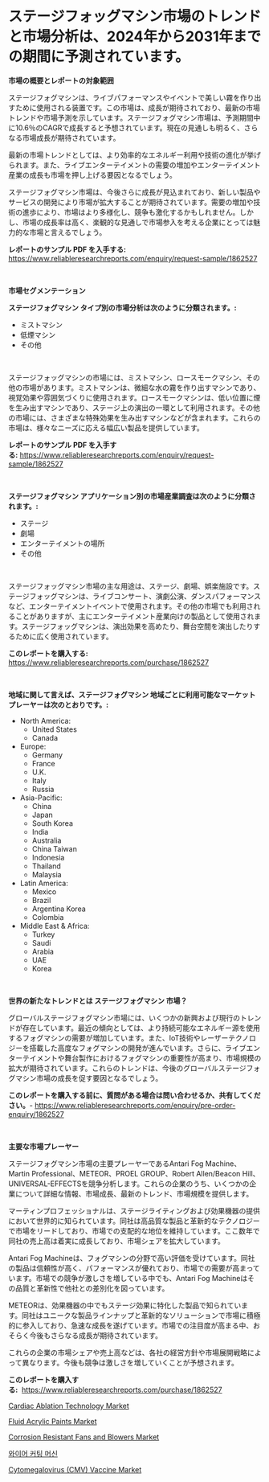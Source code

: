 <p><h1>ステージフォッグマシン市場のトレンドと市場分析は、2024年から2031年までの期間に予測されています。</h1></p><p><strong>市場の概要とレポートの対象範囲</strong></p>
<p><p>ステージフォグマシンは、ライブパフォーマンスやイベントで美しい霧を作り出すために使用される装置です。この市場は、成長が期待されており、最新の市場トレンドや市場予測を示しています。ステージフォグマシン市場は、予測期間中に10.6％のCAGRで成長すると予想されています。現在の見通しも明るく、さらなる市場成長が期待されています。</p><p>最新の市場トレンドとしては、より効率的なエネルギー利用や技術の進化が挙げられます。また、ライブエンターテイメントの需要の増加やエンターテイメント産業の成長も市場を押し上げる要因となるでしょう。</p><p>ステージフォグマシン市場は、今後さらに成長が見込まれており、新しい製品やサービスの開発により市場が拡大することが期待されています。需要の増加や技術の進歩により、市場はより多様化し、競争も激化するかもしれません。しかし、市場の成長率は高く、楽観的な見通しで市場参入を考える企業にとっては魅力的な市場と言えるでしょう。</p></p>
<p><strong>レポートのサンプル PDF を入手する:</strong> <a href="https://www.reliableresearchreports.com/enquiry/request-sample/1862527">https://www.reliableresearchreports.com/enquiry/request-sample/1862527</a></p>
<p>&nbsp;</p>
<p><strong>市場セグメンテーション</strong></p>
<p><strong>ステージフォグマシン タイプ別の市場分析は次のように分類されます。:</strong></p>
<p><ul><li>ミストマシン</li><li>低煙マシン</li><li>その他</li></ul></p>
<p>&nbsp;</p>
<p><p>ステージフォッグマシンの市場には、ミストマシン、ロースモークマシン、その他の市場があります。ミストマシンは、微細な水の霧を作り出すマシンであり、視覚効果や雰囲気づくりに使用されます。ロースモークマシンは、低い位置に煙を生み出すマシンであり、ステージ上の演出の一環として利用されます。その他の市場には、さまざまな特殊効果を生み出すマシンなどが含まれます。これらの市場は、様々なニーズに応える幅広い製品を提供しています。</p></p>
<p><strong>レポートのサンプル PDF を入手する:</strong>&nbsp;<a href="https://www.reliableresearchreports.com/enquiry/request-sample/1862527">https://www.reliableresearchreports.com/enquiry/request-sample/1862527</a></p>
<p>&nbsp;</p>
<p><strong> ステージフォグマシン アプリケーション別の市場産業調査は次のように分類されます。:</strong></p>
<p><ul><li>ステージ</li><li>劇場</li><li>エンターテイメントの場所</li><li>その他</li></ul></p>
<p>&nbsp;</p>
<p><p>ステージフォッグマシン市場の主な用途は、ステージ、劇場、娯楽施設です。ステージフォッグマシンは、ライブコンサート、演劇公演、ダンスパフォーマンスなど、エンターテイメントイベントで使用されます。その他の市場でも利用されることがありますが、主にエンターテイメント産業向けの製品として使用されます。ステージフォッグマシンは、演出効果を高めたり、舞台空間を演出したりするために広く使用されています。</p></p>
<p><strong>このレポートを購入する:</strong>&nbsp; <a href="https://www.reliableresearchreports.com/purchase/1862527">https://www.reliableresearchreports.com/purchase/1862527</a></p>
<p>&nbsp;</p>
<p><strong>地域に関して言えば、ステージフォグマシン 地域ごとに利用可能なマーケットプレーヤーは次のとおりです。:</strong></p>
<p><ul>
    <li>
        North America:
        <ul>
            <li>United States</li>
            <li>Canada</li>
        </ul>
    </li>
    <li>
        Europe:
        <ul>
            <li>Germany</li>
            <li>France</li>
            <li>U.K.</li>
            <li>Italy</li>
            <li>Russia</li>
        </ul>
    </li>
    <li>
        Asia-Pacific:
        <ul>
            <li>China</li>
            <li>Japan</li>
            <li>South Korea</li>
            <li>India</li>
            <li>Australia</li>
            <li>China Taiwan</li>
            <li>Indonesia</li>
            <li>Thailand</li>
            <li>Malaysia</li>
        </ul>
    </li>
    <li>
        Latin America:
        <ul>
            <li>Mexico</li>
            <li>Brazil</li>
            <li>Argentina Korea</li>
            <li>Colombia</li>
        </ul>
    </li>
    <li>
        Middle East & Africa:
        <ul>
            <li>Turkey</li>
            <li>Saudi</li>
            <li>Arabia</li>
            <li>UAE</li>
            <li>Korea</li>
        </ul>
    </li>
    </ul></p>
<p>&nbsp;</p>
<p><strong>世界の新たなトレンドとは ステージフォグマシン 市場？</strong></p>
<p><p>グローバルステージフォグマシン市場には、いくつかの新興および現行のトレンドが存在しています。最近の傾向としては、より持続可能なエネルギー源を使用するフォグマシンの需要が増加しています。また、IoT技術やレーザーテクノロジーを搭載した高度なフォグマシンの開発が進んでいます。さらに、ライブエンターテイメントや舞台製作におけるフォグマシンの重要性が高まり、市場規模の拡大が期待されています。これらのトレンドは、今後のグローバルステージフォグマシン市場の成長を促す要因となるでしょう。</p></p>
<p><strong>このレポートを購入する前に、質問がある場合は問い合わせるか、共有してください。</strong>- <a href="https://www.reliableresearchreports.com/enquiry/pre-order-enquiry/1862527">https://www.reliableresearchreports.com/enquiry/pre-order-enquiry/1862527</a></p>
<p>&nbsp;</p>
<p><strong>主要な市場プレーヤー</strong></p>
<p><p>ステージフォグマシン市場の主要プレーヤーであるAntari Fog Machine、Martin Professional、METEOR、PROEL GROUP、Robert Allen/Beacon Hill、UNIVERSAL-EFFECTSを競争分析します。これらの企業のうち、いくつかの企業について詳細な情報、市場成長、最新のトレンド、市場規模を提供します。</p><p>マーティンプロフェッショナルは、ステージライティングおよび効果機器の提供において世界的に知られています。同社は高品質な製品と革新的なテクノロジーで市場をリードしており、市場での支配的な地位を維持しています。ここ数年で同社の売上高は着実に成長しており、市場シェアを拡大しています。</p><p>Antari Fog Machineは、フォグマシンの分野で高い評価を受けています。同社の製品は信頼性が高く、パフォーマンスが優れており、市場での需要が高まっています。市場での競争が激しさを増している中でも、Antari Fog Machineはその品質と革新性で他社との差別化を図っています。</p><p>METEORは、効果機器の中でもステージ効果に特化した製品で知られています。同社はユニークな製品ラインナップと革新的なソリューションで市場に積極的に参入しており、急速な成長を遂げています。市場での注目度が高まる中、おそらく今後もさらなる成長が期待されています。</p><p>これらの企業の市場シェアや売上高などは、各社の経営方針や市場展開戦略によって異なります。今後も競争は激しさを増していくことが予想されます。</p></p>
<p><strong>このレポートを購入する:</strong>&nbsp;&nbsp;<a href="https://www.reliableresearchreports.com/purchase/1862527">https://www.reliableresearchreports.com/purchase/1862527</a></p>
<p><p><a href="https://meowing-lemming-dd3.notion.site/Cardiac-Ablation-Technology-Market-Dynamics-2024-2031-Also-about-Its-Market-Trends-Projections-an-ffa19e3001644e87a3327dd9170b4c95">Cardiac Ablation Technology Market</a></p><p><a href="https://github.com/vimar16th/Market-Research-Report-List-3/blob/main/fluid-acrylic-paints-market.md">Fluid Acrylic Paints Market</a></p><p><a href="https://view.publitas.com/reportprime-1/global-corrosion-resistant-fans-and-blowers-market-by-types-applications-and-major-players-with-regional-growth-rate-analysis-and-development-situation-from-2023-to-2030/">Corrosion Resistant Fans and Blowers Market</a></p><p><a href="https://github.com/vsnao330707/Market-Research-Report-List-1/blob/main/3282675191677.md">와이어 커팅 머신</a></p><p><a href="https://issuu.com/reportprime-2/docs/cytomegalovirus-cmv-vaccine-market-size-2030.pptx">Cytomegalovirus (CMV) Vaccine Market</a></p></p>